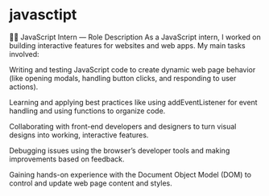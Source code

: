 # javasctipt
🧑‍💻 JavaScript Intern — Role Description
As a JavaScript intern, I worked on building interactive features for websites and web apps. My main tasks involved:

Writing and testing JavaScript code to create dynamic web page behavior (like opening modals, handling button clicks, and responding to user actions).

Learning and applying best practices like using addEventListener for event handling and using functions to organize code.

Collaborating with front-end developers and designers to turn visual designs into working, interactive features.

Debugging issues using the browser’s developer tools and making improvements based on feedback.

Gaining hands-on experience with the Document Object Model (DOM) to control and update web page content and styles.
